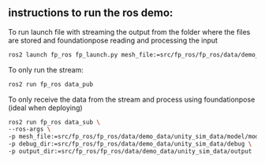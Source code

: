 ## instructions to run the ros demo:

To run launch file with streaming the output from the folder where the files are stored and foundationpose reading and processing the input
```bash
ros2 launch fp_ros fp_launch.py mesh_file:=src/fp_ros/fp_ros/data/demo_data/unity_sim_data/model/model.obj debug_dir:=src/fp_ros/fp_ros/data/demo_data/unity_sim_data/debug output_dir:=src/fp_ros/fp_ros/data/demo_data/unity_sim_data/output
```

To only run the stream:
```bash
ros2 run fp_ros data_pub
```

To only receive the data from the stream and process using foundationpose (ideal when deploying)
```bash
ros2 run fp_ros data_sub \
--ros-args \
-p mesh_file:=src/fp_ros/fp_ros/data/demo_data/unity_sim_data/model/model.obj \
-p debug_dir:=src/fp_ros/fp_ros/data/demo_data/unity_sim_data/debug \
-p output_dir:=src/fp_ros/fp_ros/data/demo_data/unity_sim_data/output
```
